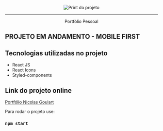 <p align="center"> <img src="https://i.imgur.com/6i5zjy9.jpg" alt="Print do projeto"> </p>

<hr>

<p align="center">Portfólio Pessoal</p>


## PROJETO EM ANDAMENTO - MOBILE FIRST


## Tecnologias utilizadas no projeto
* React JS
* React Icons
* Styled-components

## Link do projeto online
[Portfólio Nicolas Goulart](https://nicolasgoulart-portfolio.netlify.app)



Para rodar o projeto use:
### `npm start`
